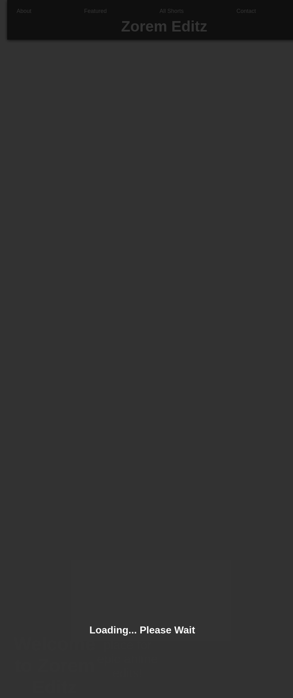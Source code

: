 <!DOCTYPE html>
<html lang="en">
<head>
  <meta charset="UTF-8" />
  <meta name="viewport" content="width=device-width, initial-scale=1.0" />
  <title>Zorem Editz</title>
  
  <!-- Google Font -->
  <link href="https://fonts.googleapis.com/css2?family=Poppins:wght@300;400;600&display=swap" rel="stylesheet">

  <style>
    * {
      scroll-behavior: smooth;
      margin: 0;
      padding: 0;
    }

    body {
      font-family: 'Poppins', sans-serif;
      background-image: url('https://4kwallpapers.com/images/walls/thumbs_3t/15351.jpg'); /* New Anime Wallpaper */
      background-size: cover;
      background-attachment: fixed;
      background-position: center;
      color: white;
      overflow-x: hidden;
      margin: 0;
    }

    /* Loading Screen */
    #loading {
      position: fixed;
      top: 0;
      left: 0;
      right: 0;
      bottom: 0;
      background-color: rgba(0, 0, 0, 0.8);
      z-index: 9999;
      display: flex;
      justify-content: center;
      align-items: center;
      flex-direction: column;
      color: white;
      font-size: 2rem;
      font-weight: 600;
      opacity: 1;
      animation: fadeOut 2s ease-out 1s forwards;
    }

    @keyframes fadeOut {
      from {
        opacity: 1;
      }
      to {
        opacity: 0;
        display: none;
      }
    }

    /* Navbar */
    header {
      position: fixed;
      top: 0;
      width: 100%;
      background: rgba(0, 0, 0, 0.7);
      padding: 15px 20px;
      z-index: 1000;
      box-shadow: 0 2px 10px rgba(0, 0, 0, 0.7);
    }

    header nav {
      display: flex;
      justify-content: space-between;
      align-items: center;
    }

    header nav a {
      color: white;
      text-decoration: none;
      padding: 10px;
      font-size: 18px;
    }

    header nav a:hover {
      background-color: #ff4c98;
      border-radius: 5px;
    }

    header h1 {
      margin: 0;
      font-size: 3rem;
      z-index: 2;
      position: relative;
      text-align: center;
    }

    .three-dot-menu {
      display: none;
      flex-direction: column;
      position: absolute;
      top: 50px;
      right: 20px;
      background: rgba(0, 0, 0, 0.8);
      border-radius: 5px;
      padding: 10px;
      box-shadow: 0 5px 15px rgba(0, 0, 0, 0.6);
    }

    .three-dot-menu a {
      color: white;
      padding: 10px;
      font-size: 16px;
      text-decoration: none;
      border-radius: 5px;
      margin: 5px 0;
    }

    .three-dot-menu a:hover {
      background-color: #ff4c98;
    }

    .dot {
      width: 20px;
      height: 20px;
      border-radius: 50%;
      background-color: white;
      cursor: pointer;
      margin: 5px;
    }

    .parallax {
      background: url('https://wallpapercave.com/wp/wp1912061.jpg') no-repeat center center fixed;
      background-size: cover;
      height: 100vh;
      display: flex;
      justify-content: center;
      align-items: center;
      text-align: center;
      color: white;
      font-size: 2.5rem;
      padding: 20px;
    }

    .section {
      padding: 30px 20px;
      max-width: 1200px;
      margin: auto;
      background: rgba(0, 0, 0, 0.7);
      margin-bottom: 20px;
      border-radius: 10px;
    }

    .section h2 {
      color: #ff4c98;
      font-size: 2rem;
      margin-bottom: 20px;
    }

    .about p {
      font-size: 1.2rem;
      line-height: 1.8;
    }

    .video-grid {
      display: grid;
      grid-template-columns: repeat(auto-fit, minmax(300px, 1fr));
      gap: 20px;
    }

    iframe {
      width: 100%;
      height: 500px;
      border-radius: 10px;
    }

    .footer {
      background-color: rgba(0, 0, 0, 0.8);
      color: #aaa;
      text-align: center;
      padding: 20px;
      margin-top: 40px;
    }

    a {
      color: #ff4c98;
      text-decoration: none;
    }

    a:hover {
      text-decoration: underline;
    }

    /* Scroll to Top */
    #scrollTopBtn {
      position: fixed;
      bottom: 30px;
      right: 30px;
      background: #ff4c98;
      color: white;
      padding: 10px 15px;
      border: none;
      border-radius: 50%;
      cursor: pointer;
      font-size: 18px;
      box-shadow: 0 0 10px #000;
      display: none;
    }

    #scrollTopBtn:hover {
      background: #ff79b0;
    }

  </style>
</head>
<body>

  <!-- Loading Screen -->
  <div id="loading">
    <p>Loading... Please Wait</p>
    <div class="spinner"></div>
  </div>

  <audio autoplay loop hidden>
    <source src="https://files.catbox.moe/8mlghm.mp3" type="audio/mpeg">
    Your browser does not support the audio element.
  </audio>

  <!-- Navbar -->
  <header>
    <nav>
      <a href="#about">About</a>
      <a href="#featured">Featured</a>
      <a href="#videos">All Shorts</a>
      <a href="#contact">Contact</a>
      <div class="dot" onclick="toggleMenu()"></div>
      <div class="three-dot-menu" id="dotMenu">
        <a href="#about">About</a>
        <a href="#featured">Featured</a>
        <a href="#videos">All Shorts</a>
        <a href="#contact">Contact</a>
      </div>
    </nav>
    <h1>Zorem Editz</h1>
  </header>

  <!-- Parallax Section -->
  <div class="parallax">
    <h2>Welcome to Zorem Editz</h2>
    <p>Your go-to place for epic anime edits!</p>
  </div>

  <!-- About Section -->
  <section id="about" class="section about">
    <h2>👋 About Me</h2>
    <p>Yo! I'm Zorem Editz – a passionate content creator who loves anime and brings epic moments to life through edits. I post fire YouTube Shorts on anime like Jujutsu Kaisen, Solo Leveling, Naruto, and more! Whether you're here to vibe or get hyped, welcome to my world. 🎬</p>
  </section>

  <!-- Featured Section -->
  <section id="featured" class="section featured">
    <h2>🌟 Featured Edit of the Week</h2>
    <iframe src="https://www.youtube.com/embed/IwmIkEqs0PQ" title="Featured Edit" allowfullscreen></iframe>
  </section>

  <!-- Solo Leveling Section -->
  <section class="section solo-top">
    <h2>🖤 Solo Leveling Specials</h2>
    <div class="video-grid">
      <iframe src="https://www.youtube.com/embed/6yTLr8svbWY" allowfullscreen></iframe>
      <iframe src="https://www.youtube.com/embed/BPWy1hlL_VQ" allowfullscreen></iframe>
    </div>
  </section>

  <!-- All Shorts Section -->
  <section id="videos" class="section videos">
    <h2>🎥 All Shorts</h2>
    <div class="video-grid">
      <iframe src="https://www.youtube.com/embed/zrDeEYCEdtE" allowfullscreen></iframe>
      <iframe src="https://www.youtube.com/embed/yODg7agTcCM" allowfullscreen></iframe>
      <iframe src="https://www.youtube.com/embed/tLoCvvrlLEY" allowfullscreen></iframe>
      <iframe src="https://www.youtube.com/embed/cH4AljUsn_E" allowfullscreen></iframe>
      <iframe src="https://www.youtube.com/embed/6yTLr8svbWY" allowfullscreen></iframe>
      <iframe src="https://www.youtube.com/embed/BPWy1hlL_VQ" allowfullscreen></iframe>
      <iframe src="https://www.youtube.com/embed/F6dkzIj6Aq4" allowfullscreen></iframe>
      <iframe src="https://www.youtube.com/embed/QAoZ6YEMCxo" allowfullscreen></iframe>
      <iframe src="https://www.youtube.com/embed/7PyY6LsdNdk" allowfullscreen></iframe>
      <iframe src="https://www.youtube.com/embed/T2KcxkACh7g" allowfullscreen></iframe>
      <iframe src="https://www.youtube.com/embed/6ck9xQPF878" allowfullscreen></iframe>
      <iframe src="https://www.youtube.com/embed/0KV9jrKICpQ" allowfullscreen></iframe>
      <iframe src="https://www.youtube.com/embed/kp8VxT8rLVc" allowfullscreen></iframe>
    </div>
  </section>

  <!-- Contact Section -->
  <section id="contact" class="section contact">
    <h2>📲 Connect With Me</h2>
    <p>
      🔗 <a href="https://www.youtube.com/@Zorem_Editz/shorts" target="_blank">YouTube</a><br>
      📧 Email: <a href="mailto:bipinchaulagain28@gmail.com">bipinchaulagain28@gmail.com</a><br>
      📸 Instagram: <a href="https://www.instagram.com/Zorem_Editz" target="_blank">@Zorem_Editz</a><br>
    </p>
  </section>

  <!-- Scroll to Top Button -->
  <button id="scrollTopBtn" onclick="scrollToTop()">↑</button>

  <script>
    function toggleMenu() {
      var menu = document.getElementById('dotMenu');
      menu.style.display = menu.style.display === 'flex' ? 'none' : 'flex';
    }

    window.onscroll = function() {
      var scrollBtn = document.getElementById("scrollTopBtn");
      if (document.body.scrollTop > 100 || document.documentElement.scrollTop > 100) {
        scrollBtn.style.display = "block";
      } else {
        scrollBtn.style.display = "none";
      }
    };

    function scrollToTop() {
      window.scrollTo({top: 0, behavior: 'smooth'});
    }

    // Hide loading screen after page load
    window.onload = function() {
      setTimeout(function() {
        document.getElementById("loading").style.display = "none";
      }, 3000); // Hide after 3 seconds
    };
  </script>

</body>
</html>
